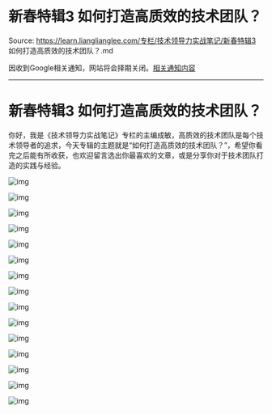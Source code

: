# 新春特辑3 如何打造高质效的技术团队？ 

Source: https://learn.lianglianglee.com/专栏/技术领导力实战笔记/新春特辑3 如何打造高质效的技术团队？.md

因收到Google相关通知，网站将会择期关闭。[相关通知内容](https://lumendatabase.org/notices/44265620)

---

# 新春特辑3 如何打造高质效的技术团队？

你好，我是《技术领导力实战笔记》专栏的主编成敏，高质效的技术团队是每个技术领导者的追求，今天专辑的主题就是“如何打造高质效的技术团队？”，希望你看完之后能有所收获，也欢迎留言选出你最喜欢的文章，或是分享你对于技术团队打造的实践与经验。

![img](assets/d600e093a67eea0b0bf896829ac0aec3.jpg)

![img](assets/9e01d9df7ee2124efdd4929444ebc46e.jpg)

![img](assets/f100ba7d24c352310a4484e12036581d.jpg)

![img](assets/a6a7ff57d8fbf5b974259802dfe82df1.jpg)

![img](assets/b59c78ebfbedc4222386ea0453b13b52.jpg)

![img](assets/aa5bf6eea7f94da2c419dabf7c2b102e.jpg)

![img](assets/dd13e7b691fe9bf5ded172670c433561.jpg)

![img](assets/92ee582f1797e2d8b4a782ae93d4e123.jpg)

![img](assets/91a648d898c4b46d78b18c4aa935e5cf.jpg)

![img](assets/b65addb2d49a379402e880bd9b7d5070.jpg)

![img](assets/5ffd363444ccc97aa2d7ba4fe6cf48c8.jpg)

![img](assets/c0adee5c24de2874e14836efcf2a5728.jpg)

![img](assets/5cf348342facb5098e8af28116dc96c7.jpg)

![img](assets/2c6a84d5c741f2f5e0ebdabaa60627e1.jpg)

![img](assets/29e1ea7fd91223fe7fa42f89470b4553.jpg)